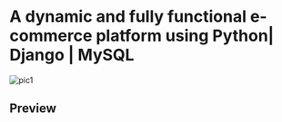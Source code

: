 # A dynamic and fully functional e-commerce platform using Python| Django | MySQL 

![pic1](https://images04.nicepage.com/feature/612016/ecommerce-websites.jpg)

## Preview
